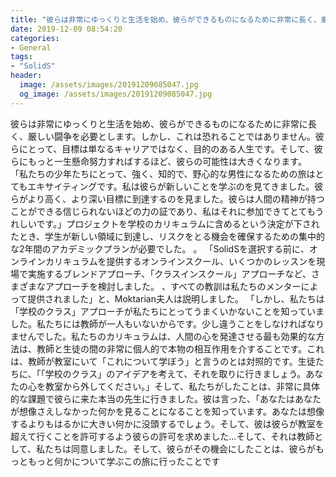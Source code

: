 ```yaml
---
title: "彼らは非常にゆっくりと生活を始め、彼らができるものになるために非常に長く、厳しい闘争を必要とします。"
date: 2019-12-09 08:54:20
categories:
- General
tags:
- "SolidS"
header:
  image: /assets/images/20191209085047.jpg
  og_image: /assets/images/20191209085047.jpg
---
```


彼らは非常にゆっくりと生活を始め、彼らができるものになるために非常に長く、厳しい闘争を必要とします。しかし、これは恐れることではありません。彼らにとって、目標は単なるキャリアではなく、目的のある人生です。そして、彼らにもっと一生懸命努力すればするほど、彼らの可能性は大きくなります。 「私たちの少年たちにとって、強く、知的で、野心的な男性になるための旅はとてもエキサイティングです。私は彼らが新しいことを学ぶのを見てきました。彼らがより高く、より深い目標に到達するのを見ました。彼らは人間の精神が持つことができる信じられないほどの力の証であり、私はそれに参加できてとてもうれしいです。」プロジェクトを学校のカリキュラムに含めるという決定が下されたとき、学生が新しい領域に到達し、リスクをとる機会を確保するための集中的な2年間のアカデミックプランが必要でした。 。 「SolidSを選択する前に、オンラインカリキュラムを提供するオンラインスクール、いくつかのレッスンを現場で実施するブレンドアプローチ、「クラスインスクール」アプローチなど、さまざまなアプローチを検討しました。 、すべての教訓は私たちのメンターによって提供されました」と、Moktarian夫人は説明しました。 「しかし、私たちは「学校のクラス」アプローチが私たちにとってうまくいかないことを知っていました。私たちには教師が一人もいないからです。少し違うことをしなければなりませんでした。私たちのカリキュラムは、人間の心を発達させる最も効果的な方法は、教師と生徒の間の非常に個人的で本物の相互作用を介することです。これは、教師が教室にいて「これについて学ぼう」と言うのとは対照的です。生徒たちに、「「学校のクラス」のアイデアを考えて、それを取りに行きましょう。あなたの心を教室から外してください。」そして、私たちがしたことは、非常に具体的な課題で彼らに来た本当の先生に行きました。彼は言った、「あなたはあなたが想像さえしなかった何かを見ることになることを知っています。あなたは想像するよりもはるかに大きい何かに没頭するでしょう。そして、彼は彼らが教室を超えて行くことを許可するよう彼らの許可を求めました…そして、それは教師として、私たちは同意しました。そして、彼らがその機会にしたことは、彼らがもっともっと何かについて学ぶこの旅に行ったことです
